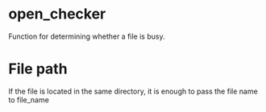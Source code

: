# open_checker
Function for determining whether a file is busy.
# File path
If the file is located in the same directory, it is enough to pass the file name to file_name
